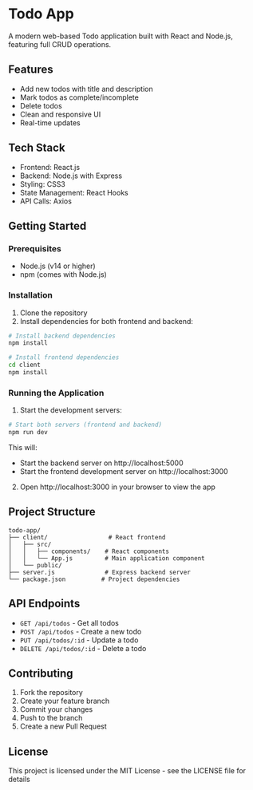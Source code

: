# Todo App

A modern web-based Todo application built with React and Node.js, featuring full CRUD operations.

## Features

- Add new todos with title and description
- Mark todos as complete/incomplete
- Delete todos
- Clean and responsive UI
- Real-time updates

## Tech Stack

- Frontend: React.js
- Backend: Node.js with Express
- Styling: CSS3
- State Management: React Hooks
- API Calls: Axios

## Getting Started

### Prerequisites

- Node.js (v14 or higher)
- npm (comes with Node.js)

### Installation

1. Clone the repository
2. Install dependencies for both frontend and backend:

```bash
# Install backend dependencies
npm install

# Install frontend dependencies
cd client
npm install
```

### Running the Application

1. Start the development servers:

```bash
# Start both servers (frontend and backend)
npm run dev
```

This will:
- Start the backend server on http://localhost:5000
- Start the frontend development server on http://localhost:3000

2. Open http://localhost:3000 in your browser to view the app

## Project Structure

```
todo-app/
├── client/                 # React frontend
│   ├── src/
│   │   ├── components/    # React components
│   │   └── App.js         # Main application component
│   └── public/
├── server.js              # Express backend server
└── package.json          # Project dependencies
```

## API Endpoints

- `GET /api/todos` - Get all todos
- `POST /api/todos` - Create a new todo
- `PUT /api/todos/:id` - Update a todo
- `DELETE /api/todos/:id` - Delete a todo

## Contributing

1. Fork the repository
2. Create your feature branch
3. Commit your changes
4. Push to the branch
5. Create a new Pull Request

## License

This project is licensed under the MIT License - see the LICENSE file for details
